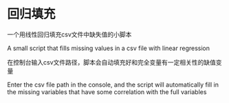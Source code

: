 # 回归填充
一个用线性回归填充csv文件中缺失值的小脚本

A small script that fills missing values in a csv file with linear regression

在控制台输入csv文件路径，脚本会自动填充好和完全变量有一定相关性的缺值变量

Enter the csv file path in the console, and the script will automatically fill in the missing variables that have some correlation with the full variables
